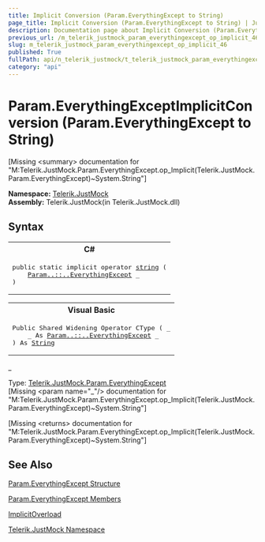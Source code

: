 ```yaml
---
title: Implicit Conversion (Param.EverythingExcept to String)
page_title: Implicit Conversion (Param.EverythingExcept to String) | JustMock Documentation
description: Documentation page about Implicit Conversion (Param.EverythingExcept to String).
previous_url: /m_telerik_justmock_param_everythingexcept_op_implicit_46.html
slug: m_telerik_justmock_param_everythingexcept_op_implicit_46
published: True
fullPath: api/n_telerik_justmock/t_telerik_justmock_param_everythingexcept/operators_t_telerik_justmock_param_everythingexcept/overload_telerik_justmock_param_everythingexcept_op_implicit/m_telerik_justmock_param_everythingexcept_op_implicit_46
category: "api"
---
```


# Param.EverythingExceptImplicitConversion (Param.EverythingExcept to String)




[Missing &lt;summary&gt; documentation for "M:Telerik.JustMock.Param.EverythingExcept.op_Implicit(Telerik.JustMock.Param.EverythingExcept)~System.String"]



 **Namespace:**  [Telerik.JustMock](n_telerik_justmock) <br> **Assembly:** Telerik.JustMock(in Telerik.JustMock.dll)
## Syntax


<div id="syntaxCodeBlocks" class="code"><span codeLanguage="CSharp"><table><tr><th>C#</th></tr><tr><td><pre xml:space="preserve"><span class="keyword">public</span> <span class="keyword">static</span> <span class="keyword">implicit operator</span> <a href="https://msdn2.microsoft.com/en-us/library/s1wwdcbf" target="_blank">string</a> (
	<a href="T_Telerik_JustMock_Param_EverythingExcept.html">Param<span class="languageSpecificText"><span class="cs">.</span><span class="vb">.</span><span class="cpp">::</span><span class="nu">.</span><span class="fs">.</span></span>EverythingExcept</a> <span class="parameter">_</span>
)</pre></td></tr></table></span><span codeLanguage="VisualBasicDeclaration"><table><tr><th>Visual Basic</th></tr><tr><td><pre xml:space="preserve"><span class="keyword">Public</span> <span class="keyword">Shared</span> <span class="keyword">Widening</span> <span class="keyword">Operator</span> <span class="identifier">CType</span> ( _
	<span class="parameter">_</span> <span class="keyword">As</span> <a href="T_Telerik_JustMock_Param_EverythingExcept.html">Param<span class="languageSpecificText"><span class="cs">.</span><span class="vb">.</span><span class="cpp">::</span><span class="nu">.</span><span class="fs">.</span></span>EverythingExcept</a> _
) <span class="keyword">As</span> <a href="https://msdn2.microsoft.com/en-us/library/s1wwdcbf" target="_blank">String</a></pre></td></tr></table></span></div>



_<br>


Type: [Telerik.JustMock.Param.EverythingExcept](t_telerik_justmock_param_everythingexcept) <br>
[Missing &lt;param name="_"/&gt; documentation for "M:Telerik.JustMock.Param.EverythingExcept.op_Implicit(Telerik.JustMock.Param.EverythingExcept)~System.String"]




[Missing &lt;returns&gt; documentation for "M:Telerik.JustMock.Param.EverythingExcept.op_Implicit(Telerik.JustMock.Param.EverythingExcept)~System.String"]


## See Also



 [Param.EverythingExcept Structure](t_telerik_justmock_param_everythingexcept) 

 [Param.EverythingExcept Members](allmembers_t_telerik_justmock_param_everythingexcept) 

 [ImplicitOverload](overload_telerik_justmock_param_everythingexcept_op_implicit) 

 [Telerik.JustMock Namespace](n_telerik_justmock) 



